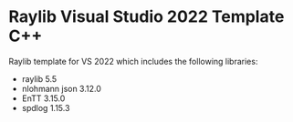 # Raylib Visual Studio 2022 Template C++
Raylib template for VS 2022 which includes the following libraries:
- raylib 5.5
- nlohmann json 3.12.0
- EnTT 3.15.0
- spdlog 1.15.3
